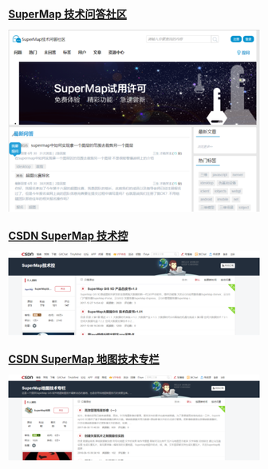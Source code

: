 <!--
 * @Author: 杨光辉_GerhardYang
 * @Date: 2020-12-19 22:27:14
 * @LastEditors: 杨光辉(GerhardYang)
 * @LastEditTime: 2021-04-24 21:39:55
 * @Description: file content
-->

## [SuperMap 技术问答社区](http://ask.supermap.com/)

![img](wenda.assets/ask.png)

## [CSDN SuperMap 技术控](https://blog.csdn.net/supermapsupport)

![img](wenda.assets/jishukong.png)

## [CSDN SuperMap 地图技术专栏](https://blog.csdn.net/supermapping)

![img](wenda.assets/mapping.png)
